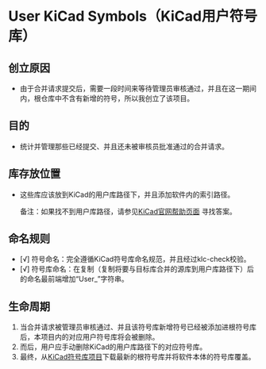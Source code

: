 # User KiCad Symbols（KiCad用户符号库）

## 创立原因
- 由于合并请求提交后，需要一段时间来等待管理员审核通过，并且在这一期间内，根仓库中不含有新增的符号，所以我创立了该项目。

## 目的
- 统计并管理那些已经提交、并且还未被审核员批准通过的合并请求。

## 库存放位置
- 这些库应该放到KiCad的用户库路径下，并且添加软件内的索引路径。

    备注：如果找不到用户库路径，请参见[KiCad官网帮助页面](https://docs.kicad.org/8.0/zh/getting_started_in_kicad/getting_started_in_kicad.html) 寻找答案。

## 命名规则
- [√] 符号命名：完全遵循KiCad符号库命名规范，并且经过klc-check校验。
- [√] 符号库命名：在复制（复制将要与目标库合并的源库到用户库路径下）后的命名最前端增加“User_”字符串。

## 生命周期
1. 当合并请求被管理员审核通过、并且该符号库新增符号已经被添加进根符号库后，本项目内的对应用户符号库将会被删除。
2. 而后，用户应手动删除KiCad的用户库路径下的对应符号库。
3. 最终，从[KiCad符号库项目](https://gitlab.com/kicad/libraries/kicad-symbols)下载最新的根符号库并将软件本体的符号库覆盖。
